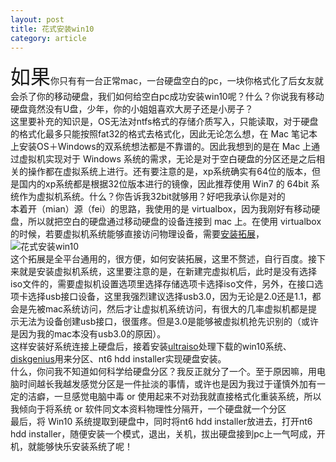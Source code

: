 ```yaml
---
layout: post
title: 花式安装win10
category: article
---
```

<font size='6'>如果</font>你只有有一台正常mac，一台硬盘空白的pc，一块你格式化了后女友就会杀了你的移动硬盘，我们如何给空白pc成功安装win10呢？什么？你说我有移动硬盘竟然没有U盘，少年，你的小姐姐喜欢大房子还是小房子？<br/>
这里要补充的知识是，OS无法对ntfs格式的存储介质写入，只能读取，对于硬盘的格式化最多只能按照fat32的格式去格式化，因此无论怎么想，在 Mac 笔记本上安装OS＋Windows的双系统想法都是不靠谱的。因此我想到的是在 Mac 上通过虚拟机实现对于 Windows 系统的需求，无论是对于空白硬盘的分区还是之后相关的操作都在虚拟系统上进行。还有要注意的是，xp系统确实有64位的版本，但是国内的xp系统都是根据32位版本进行的镜像，因此推荐使用 Win7 的 64bit 系统作为虚拟机系统。什么？你告诉我32bit就够用？好吧我承认你是对的<br/>
本着开（mian）源（fei）的思路，我使用的是 virtualbox，因为我刚好有移动硬盘，所以就把空白的硬盘通过移动硬盘的设备连接到 mac 上。在使用 virtualbox 的时候，若要虚拟机系统能够直接访问物理设备，需要<a href="https://www.virtualbox.org/wiki/Downloads">安装拓展</a>，![花式安装win10](../../../../images/img-08-08-01.png)<br/>
这个拓展是全平台通用的，很方便，如何安装拓展，这里不赘述，自行百度。接下来就是安装虚拟机系统，这里要注意的是，在新建完虚拟机后，此时是没有选择iso文件的，需要虚拟机设置选项里选择存储选项卡选择iso文件，另外，在接口选项卡选择usb接口设备，这里我强烈建议选择usb3.0，因为无论是2.0还是1.1，都会是先被mac系统访问，然后才让虚拟机系统访问，有很大的几率虚拟机都是提示无法为设备创建usb接口，很蛋疼。但是3.0是能够被虚拟机抢先识别的（或许是因为我的mac本没有usb3.0的原因）。<br/>
这样安装好系统连接上硬盘后，接着安装<a href="https://cn.ultraiso.net/xiazai.html">ultraiso</a>处理下载的win10系统、<a href="http://www.diskgenius.cn/download.php">diskgenius</a>用来分区、nt6 hdd installer实现硬盘安装。<br/>
什么，你问我不知道如何科学给硬盘分区？我反正就分了一个。至于原因嘛，用电脑时间越长我越发感觉分区是一件扯淡的事情，或许也是因为我过于谨慎外加有一定的洁癖，一旦感觉电脑中毒 or 使用起来不对劲我就直接格式化重装系统，所以我倾向于将系统 or 软件同文本资料物理性分隔开，一个硬盘就一个分区<br/>
最后，将 Win10 系统提取到硬盘中，同时将nt6 hdd installer放进去，打开nt6 hdd installer，随便安装一个模式，退出，关机，拔出硬盘接到pc上一气呵成，开机，就能够快乐安装系统了呢！